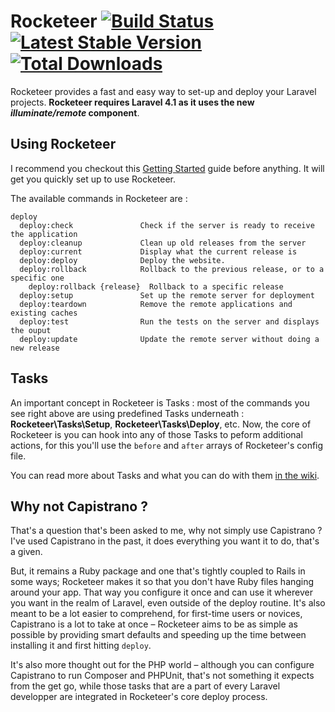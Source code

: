Rocketeer [![Build Status](https://travis-ci.org/Anahkiasen/rocketeer.png?branch=master)](https://travis-ci.org/Anahkiasen/rocketeer) [![Latest Stable Version](https://poser.pugx.org/anahkiasen/rocketeer/v/stable.png)](https://packagist.org/packages/anahkiasen/rocketeer) [![Total Downloads](https://poser.pugx.org/anahkiasen/rocketeer/downloads.png)](https://packagist.org/packages/anahkiasen/rocketeer)
=========

Rocketeer provides a fast and easy way to set-up and deploy your Laravel projects. **Rocketeer requires Laravel 4.1 as it uses the new _illuminate/remote_ component**.

## Using Rocketeer

I recommend you checkout this [Getting Started](https://github.com/Anahkiasen/rocketeer/wiki/Getting-started) guide before anything. It will get you quickly set up to use Rocketeer.

The available commands in Rocketeer are :

```
deploy
  deploy:check               Check if the server is ready to receive the application
  deploy:cleanup             Clean up old releases from the server
  deploy:current             Display what the current release is
  deploy:deploy              Deploy the website.
  deploy:rollback            Rollback to the previous release, or to a specific one
	deploy:rollback {release}  Rollback to a specific release
  deploy:setup               Set up the remote server for deployment
  deploy:teardown            Remove the remote applications and existing caches
  deploy:test                Run the tests on the server and displays the ouput
  deploy:update              Update the remote server without doing a new release
```

## Tasks

An important concept in Rocketeer is Tasks : most of the commands you see right above are using predefined Tasks underneath : **Rocketeer\Tasks\Setup**, **Rocketeer\Tasks\Deploy**, etc.
Now, the core of Rocketeer is you can hook into any of those Tasks to peform additional actions, for this you'll use the `before` and `after` arrays of Rocketeer's config file.

You can read more about Tasks and what you can do with them [in the wiki](https://github.com/Anahkiasen/rocketeer/wiki/Tasks).

## Why not Capistrano ?

That's a question that's been asked to me, why not simply use Capistrano ? I've used Capistrano in the past, it does everything you want it to do, that's a given.

But, it remains a Ruby package and one that's tightly coupled to Rails in some ways; Rocketeer makes it so that you don't have Ruby files hanging around your app. That way you configure it once and can use it wherever you want in the realm of Laravel, even outside of the deploy routine.
It's also meant to be a lot easier to comprehend, for first-time users or novices, Capistrano is a lot to take at once – Rocketeer aims to be as simple as possible by providing smart defaults and speeding up the time between installing it and first hitting `deploy`.

It's also more thought out for the PHP world – although you can configure Capistrano to run Composer and PHPUnit, that's not something it expects from the get go, while those tasks that are a part of every Laravel developper are integrated in Rocketeer's core deploy process.
